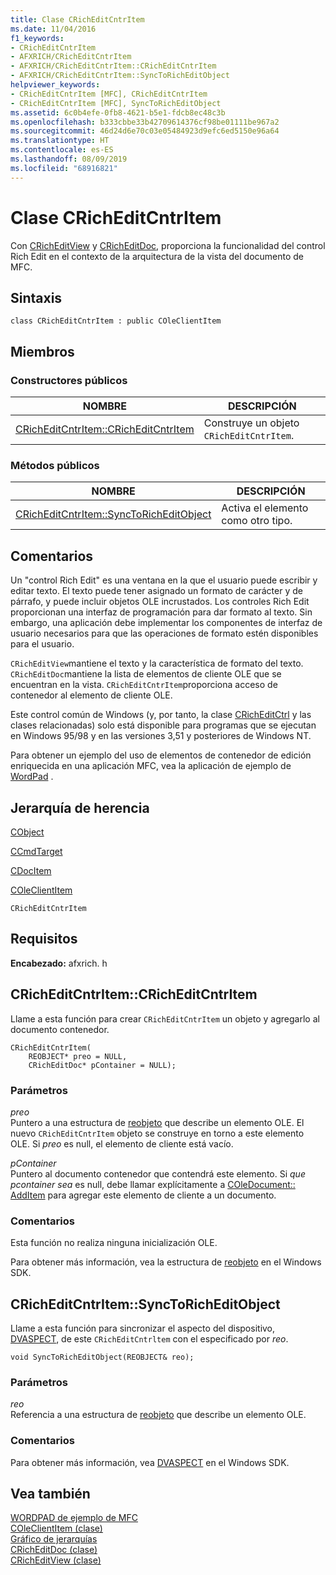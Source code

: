 ```yaml
---
title: Clase CRichEditCntrItem
ms.date: 11/04/2016
f1_keywords:
- CRichEditCntrItem
- AFXRICH/CRichEditCntrItem
- AFXRICH/CRichEditCntrItem::CRichEditCntrItem
- AFXRICH/CRichEditCntrItem::SyncToRichEditObject
helpviewer_keywords:
- CRichEditCntrItem [MFC], CRichEditCntrItem
- CRichEditCntrItem [MFC], SyncToRichEditObject
ms.assetid: 6c0b4efe-0fb8-4621-b5e1-fdcb8ec48c3b
ms.openlocfilehash: b333cbbe33b42709614376cf98be01111be967a2
ms.sourcegitcommit: 46d24d6e70c03e05484923d9efc6ed5150e96a64
ms.translationtype: HT
ms.contentlocale: es-ES
ms.lasthandoff: 08/09/2019
ms.locfileid: "68916821"
---
```

# <a name="cricheditcntritem-class"></a>Clase CRichEditCntrItem

Con [CRichEditView](../../mfc/reference/cricheditview-class.md) y [CRichEditDoc](../../mfc/reference/cricheditdoc-class.md), proporciona la funcionalidad del control Rich Edit en el contexto de la arquitectura de la vista del documento de MFC.

## <a name="syntax"></a>Sintaxis

```
class CRichEditCntrItem : public COleClientItem
```

## <a name="members"></a>Miembros

### <a name="public-constructors"></a>Constructores públicos

|NOMBRE|DESCRIPCIÓN|
|----------|-----------------|
|[CRichEditCntrItem::CRichEditCntrItem](#cricheditcntritem)|Construye un objeto `CRichEditCntrItem`.|

### <a name="public-methods"></a>Métodos públicos

|NOMBRE|DESCRIPCIÓN|
|----------|-----------------|
|[CRichEditCntrItem::SyncToRichEditObject](#synctoricheditobject)|Activa el elemento como otro tipo.|

## <a name="remarks"></a>Comentarios

Un "control Rich Edit" es una ventana en la que el usuario puede escribir y editar texto. El texto puede tener asignado un formato de carácter y de párrafo, y puede incluir objetos OLE incrustados. Los controles Rich Edit proporcionan una interfaz de programación para dar formato al texto. Sin embargo, una aplicación debe implementar los componentes de interfaz de usuario necesarios para que las operaciones de formato estén disponibles para el usuario.

`CRichEditView`mantiene el texto y la característica de formato del texto. `CRichEditDoc`mantiene la lista de elementos de cliente OLE que se encuentran en la vista. `CRichEditCntrItem`proporciona acceso de contenedor al elemento de cliente OLE.

Este control común de Windows (y, por tanto, la clase [CRichEditCtrl](../../mfc/reference/cricheditctrl-class.md) y las clases relacionadas) solo está disponible para programas que se ejecutan en Windows 95/98 y en las versiones 3,51 y posteriores de Windows NT.

Para obtener un ejemplo del uso de elementos de contenedor de edición enriquecida en una aplicación MFC, vea la aplicación de ejemplo de [WordPad](../../overview/visual-cpp-samples.md) .

## <a name="inheritance-hierarchy"></a>Jerarquía de herencia

[CObject](../../mfc/reference/cobject-class.md)

[CCmdTarget](../../mfc/reference/ccmdtarget-class.md)

[CDocItem](../../mfc/reference/cdocitem-class.md)

[COleClientItem](../../mfc/reference/coleclientitem-class.md)

`CRichEditCntrItem`

## <a name="requirements"></a>Requisitos

**Encabezado:** afxrich. h

##  <a name="cricheditcntritem"></a>  CRichEditCntrItem::CRichEditCntrItem

Llame a esta función para crear `CRichEditCntrItem` un objeto y agregarlo al documento contenedor.

```
CRichEditCntrItem(
    REOBJECT* preo = NULL,
    CRichEditDoc* pContainer = NULL);
```

### <a name="parameters"></a>Parámetros

*preo*<br/>
Puntero a una estructura de [reobjeto](/windows/desktop/api/richole/ns-richole-reobject) que describe un elemento OLE. El nuevo `CRichEditCntrItem` objeto se construye en torno a este elemento OLE. Si *preo* es null, el elemento de cliente está vacío.

*pContainer*<br/>
Puntero al documento contenedor que contendrá este elemento. Si *que pcontainer sea* es null, debe llamar explícitamente a [COleDocument:: AddItem](../../mfc/reference/coledocument-class.md#additem) para agregar este elemento de cliente a un documento.

### <a name="remarks"></a>Comentarios

Esta función no realiza ninguna inicialización OLE.

Para obtener más información, vea la estructura de [reobjeto](/windows/desktop/api/richole/ns-richole-reobject) en el Windows SDK.

##  <a name="synctoricheditobject"></a>  CRichEditCntrItem::SyncToRichEditObject

Llame a esta función para sincronizar el aspecto del dispositivo, [DVASPECT](/windows/desktop/api/wtypes/ne-wtypes-tagdvaspect), de este `CRichEditCntrltem` con el especificado por *reo*.

```
void SyncToRichEditObject(REOBJECT& reo);
```

### <a name="parameters"></a>Parámetros

*reo*<br/>
Referencia a una estructura de [reobjeto](/windows/desktop/api/richole/ns-richole-reobject) que describe un elemento OLE.

### <a name="remarks"></a>Comentarios

Para obtener más información, vea [DVASPECT](/windows/desktop/api/wtypes/ne-wtypes-tagdvaspect) en el Windows SDK.

## <a name="see-also"></a>Vea también

[WORDPAD de ejemplo de MFC](../../overview/visual-cpp-samples.md)<br/>
[COleClientItem (clase)](../../mfc/reference/coleclientitem-class.md)<br/>
[Gráfico de jerarquías](../../mfc/hierarchy-chart.md)<br/>
[CRichEditDoc (clase)](../../mfc/reference/cricheditdoc-class.md)<br/>
[CRichEditView (clase)](../../mfc/reference/cricheditview-class.md)
